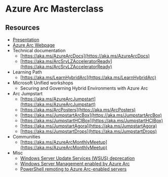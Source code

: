 # Azure Arc Masterclass

## Resources

- [Presentation](https://1drv.ms/b/s!AuLRjpNjJWdOgaT5Ou0HGXETaIgxx5k?e=ii3NTz)
- [Azure Arc Webpage](https://aka.ms/arc)
- Technical documentation
  - [https://aka.ms/AzureArcDocs](https://aka.ms/AzureArcDocs)
  - [https://aka.ms/ArcSrvLZAcceleratorReady](https://aka.ms/ArcSrvLZAcceleratorReady)
- Learning Path
  - [https://aka.ms/LearnHybridArc](https://aka.ms/LearnHybridArc)
- Microsoft Unified workshops
  - Securing and Governing Hybrid Environments with Azure Arc
- Arc Jumpstart
  - [https://aka.ms/AzureArcJumpstart](https://aka.ms/AzureArcJumpstart)
  - [https://aka.ms/ArcPosters​](https://aka.ms/ArcPosters)
  - [https://aka.ms/JumpstartArcBox​](https://aka.ms/JumpstartArcBox)
  - [https://aka.ms/JumpstartHCIBox​](https://aka.ms/JumpstartHCIBox)
  - [https://aka.ms/JumpstartAgora​](https://aka.ms/JumpstartAgora)
  - [https://aka.ms/JumpstartDrops​](https://aka.ms/JumpstartDrops)
- Communities
  - [https://aka.ms/AzureArcMonthlyMeetup](https://aka.ms/AzureArcMonthlyMeetup)
- Misc
  - [Windows Server Update Services (WSUS) deprecation](https://techcommunity.microsoft.com/blog/windows-itpro-blog/windows-server-update-services-wsus-deprecation/4250436)
  - [Windows Server Management enabled by Azure Arc](https://learn.microsoft.com/azure/azure-arc/servers/windows-server-management-overview?tabs=portal)
  - [PowerShell remoting to Azure Arc-enabled servers](https://learn.microsoft.com/azure/azure-arc/servers/ssh-arc-powershell-remoting)